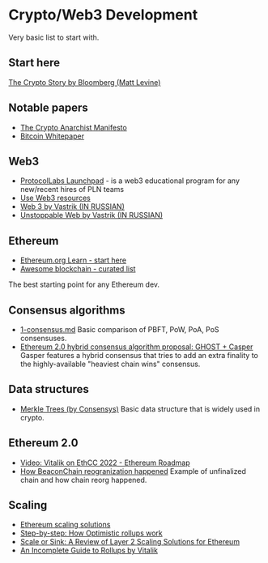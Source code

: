 # Crypto/Web3 Development

Very basic list to start with. 

## Start here
[The Crypto Story by Bloomberg (Matt Levine)](https://www.bloomberg.com/features/2022-the-crypto-story/#xj4y7vzkg)

## Notable papers
* [The Crypto Anarchist Manifesto](https://www.activism.net/cypherpunk/crypto-anarchy.html)
* [Bitcoin Whitepaper](https://bitcoin.org/bitcoin.pdf)

## Web3
* [ProtocolLabs Launchpad](https://curriculum.pl-launchpad.io/curriculum/) - is a web3 educational program for any new/recent hires of PLN teams
* [Use Web3 resources](https://www.useweb3.xyz)
* [Web 3 by Vastrik (IN RUSSIAN)](https://vas3k.ru/blog/web3/)
* [Unstoppable Web by Vastrik (IN RUSSIAN)](https://vas3k.ru/blog/unstoppable_web/)

## Ethereum
* [Ethereum.org Learn - start here](https://ethereum.org/en/learn/) 
* [Awesome blockchain - curated list](https://github.com/yjjnls/awesome-blockchain)

The best starting point for any Ethereum dev.

## Consensus algorithms
* [1-consensus.md](1-basics/1-consensus.md) Basic comparison of PBFT, PoW, PoA, PoS consensuses. 
* [Ethereum 2.0 hybrid consensus algorithm proposal: GHOST + Casper](https://blog.ethereum.org/2020/02/12/validated-staking-on-eth2-2-two-ghosts-in-a-trench-coat) Gasper features a hybrid consensus that tries to add an extra finality to the highly-available "heaviest chain wins" consensus.

## Data structures
* [Merkle Trees (by Consensys)](https://media.consensys.net/ever-wonder-how-merkle-trees-work-c2f8b7100ed3) Basic data structure that is widely used in crypto.

## Ethereum 2.0
* [Video: Vitalik on EthCC 2022 - Ethereum Roadmap](https://www.youtube.com/watch?v=kGjFTzRTH3Q)
* [How BeaconChain reogranization happened](https://barnabe.substack.com/p/pos-ethereum-reorg) Example of unfinalized chain and how chain reorg happened.


## Scaling
* [Ethereum scaling solutions](https://defipulse.com/blog/a-beginners-guide-to-ethereum-scaling-solutions)
* [Step-by-step: How Optimistic rollups work](https://medium.com/plasma-group/ethereum-smart-contracts-in-l2-optimistic-rollup-2c1cef2ec537)
* [Scale or Sink: A Review of Layer 2 Scaling Solutions for Ethereum](https://parkyeung.medium.com/scale-or-sink-a-review-of-layer-2-scaling-solutions-for-ethereum-e7d015bcc3db)
* [An Incomplete Guide to Rollups by Vitalik](https://vitalik.ca/general/2021/01/05/rollup.html)

